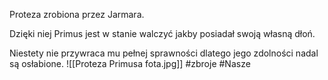 Proteza zrobiona przez Jarmara.

Dzięki niej Primus jest w stanie walczyć jakby posiadał swoją własną dłoń.

Niestety nie przywraca mu pełnej sprawności dlatego jego zdolności nadal są osłabione.
![[Proteza Primusa fota.jpg]]
#zbroje #Nasze
